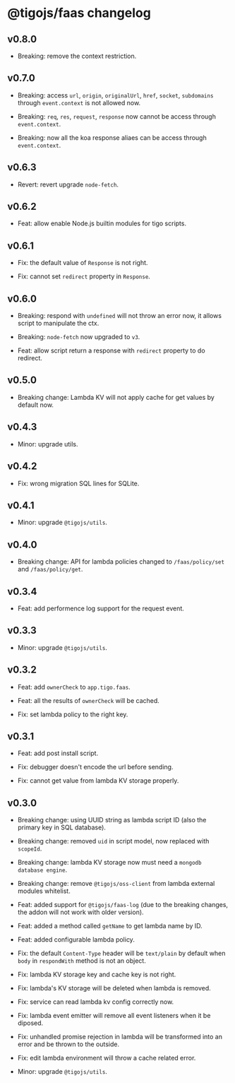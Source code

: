 # @tigojs/faas changelog

## v0.8.0

- Breaking: remove the context restriction.

## v0.7.0

- Breaking: access `url`, `origin`, `originalUrl`, `href`, `socket`, `subdomains` through `event.context` is not allowed now.

- Breaking: `req`, `res`, `request`, `response` now cannot be access through `event.context`.

- Breaking: now all the koa response aliaes can be access through `event.context`.

## v0.6.3

- Revert: revert upgrade `node-fetch`.

## v0.6.2

- Feat: allow enable Node.js builtin modules for tigo scripts.

## v0.6.1

- Fix: the default value of `Response` is not right.

- Fix: cannot set `redirect` property in `Response`.

## v0.6.0

- Breaking: respond with `undefined` will not throw an error now, it allows script to manipulate the ctx.

- Breaking: `node-fetch` now upgraded to `v3`.

- Feat: allow script return a response with `redirect` property to do redirect.

## v0.5.0

- Breaking change: Lambda KV will not apply cache for get values by default now.

## v0.4.3

- Minor: upgrade utils.

## v0.4.2

- Fix: wrong migration SQL lines for SQLite.

## v0.4.1

- Minor: upgrade `@tigojs/utils`.

## v0.4.0

- Breaking change: API for lambda policies changed to `/faas/policy/set` and `/faas/policy/get`.

## v0.3.4

- Feat: add performence log support for the request event.

## v0.3.3

- Minor: upgrade `@tigojs/utils`.

## v0.3.2

- Feat: add `ownerCheck` to `app.tigo.faas`.

- Feat: all the results of `ownerCheck` will be cached.

- Fix: set lambda policy to the right key.

## v0.3.1

- Feat: add post install script.

- Fix: debugger doesn't encode the url before sending.

- Fix: cannot get value from lambda KV storage properly.

## v0.3.0

- Breaking change: using UUID string as lambda script ID (also the primary key in SQL database).

- Breaking change: removed `uid` in script model, now replaced with `scopeId`.

- Breaking change: lambda KV storage now must need a `mongodb database engine`.

- Breaking change: remove `@tigojs/oss-client` from lambda external modules whitelist.

- Feat: added support for `@tigojs/faas-log` (due to the breaking changes, the addon will not work with older version).

- Feat: added a method called `getName` to get lambda name by ID.

- Feat: added configurable lambda policy.

- Fix: the default `Content-Type` header will be `text/plain` by default when `body` in `respondWith` method is not an object.

- Fix: lambda KV storage key and cache key is not right.

- Fix: lambda's KV storage will be deleted when lambda is removed.

- Fix: service can read lambda kv config correctly now.

- Fix: lambda event emitter will remove all event listeners when it be diposed.

- Fix: unhandled promise rejection in lambda will be transformed into an error and be thrown to the outside.

- Fix: edit lambda environment will throw a cache related error.

- Minor: upgrade `@tigojs/utils`.
